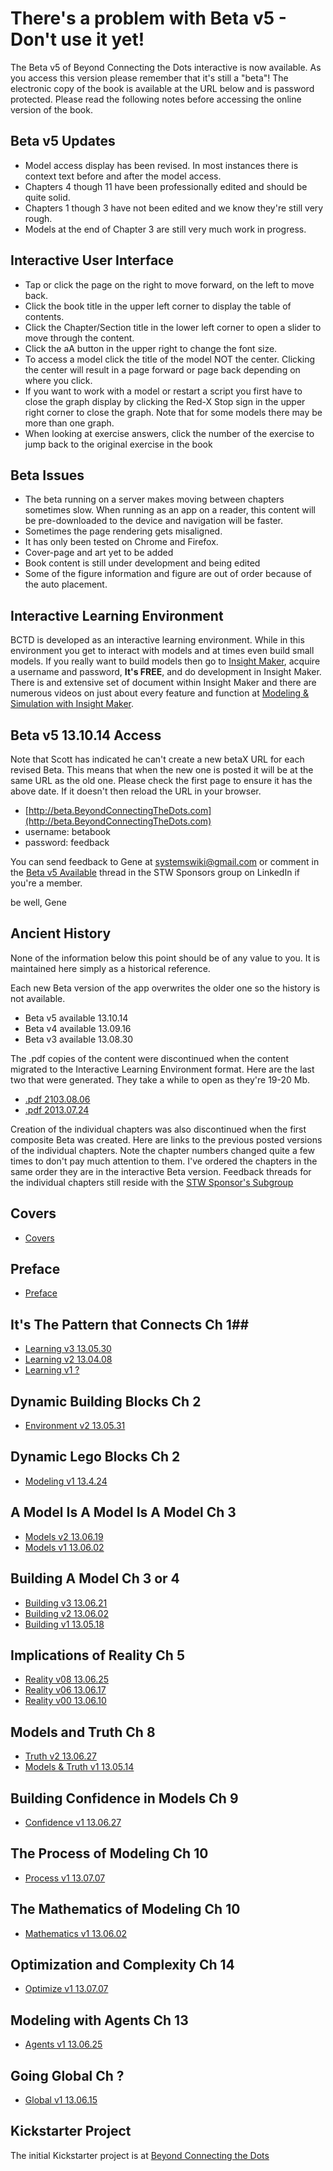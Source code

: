 # There's a problem with Beta v5 - Don't use it yet! #

The Beta v5 of Beyond Connecting the Dots interactive is now available. As you access this version please remember that it's still a "beta"! The electronic copy of the book is available at the URL below and is password protected. Please read the following notes before accessing the online version of the book.

## Beta v5 Updates ##

* Model access display has been revised. In most instances there is context text before and after the model access.
* Chapters 4 though 11 have been professionally edited and should be quite solid.
* Chapters 1 though 3 have not been edited and we know they're still very rough.
* Models at the end of Chapter 3 are still very much work in progress.

## Interactive User Interface ##

* Tap or click the page on the right to move forward, on the left to move back.
* Click the book title in the upper left corner to display the table of contents. 
* Click the Chapter/Section title in the lower left corner to open a slider to move through the content. 
* Click the aA button in the upper right to change the font size. 
* To access a model click the title of the model NOT the center. Clicking the center will result in a page forward or page back depending on where you click.
* If you want to work with a model or restart a script you first have to close the graph display by clicking the Red-X Stop sign in the upper right corner to close the graph. Note that for some models there may be more than one graph.
* When looking at exercise answers, click the number of the exercise to jump back to the original exercise in the book 

## Beta Issues ##

* The beta running on a server makes moving between chapters sometimes slow. When running as an app on a reader, this content will be pre-downloaded to the device and navigation will be faster. 
* Sometimes the page rendering gets misaligned. 
* It has only been tested on Chrome and Firefox. 
* Cover-page and art yet to be added 
* Book content is still under development and being edited 
* Some of the figure information and figure are out of order because of the auto placement.

## Interactive Learning Environment ##

BCTD is developed as an interactive learning environment. While in this environment you get to interact with models and at times even build small models. If you really want to build models then go to [Insight Maker](http://insightmaker.com/), acquire a username and password, **It's FREE**, and do development in Insight Maker. There is and extensive set of document within Insight Maker and there are numerous videos on just about every feature and function at [Modeling & Simulation with Insight Maker](http://webbrain.com/u/14xv).

## Beta v5 13.10.14 Access ##

Note that Scott has indicated he can't create a new betaX URL for each revised Beta. This means that when the new one is posted it will be at the same URL as the old one. Please check the first page to ensure it has the above date. If it doesn't then reload the URL in your browser.

* [http://beta.BeyondConnectingTheDots.com](http://beta.BeyondConnectingTheDots.com) 
* username: betabook 
* password: feedback

You can send feedback to Gene at systemswiki@gmail.com or comment in the [Beta v5 Available](http://linkd.in/1bSQCqw) thread in the STW Sponsors group on LinkedIn if you're a member.

be well, 
Gene

## Ancient History ##

None of the information below this point should be of any value to you. It is maintained here simply as a historical reference.

Each new Beta version of the app overwrites the older one so the history is not available.

- Beta v5 available 13.10.14
- Beta v4 available 13.09.16
- Beta v3 available 13.08.30

The .pdf copies of the content were discontinued when the content migrated to the Interactive Learning Environment format. Here are the last two that were generated. They take a while to open as they're 19-20 Mb.

- [.pdf 2103.08.06](http://www.systemswiki.org/bctd/Book.pdf)
- [.pdf 2013.07.24](http://www.systemswiki.org/bctd/Book-2013-07-24.pdf)

Creation of the individual chapters was also discontinued when the first composite Beta was created. Here are links to the previous posted versions of the individual chapters. Note the chapter numbers changed quite a few times to don't pay much attention to them. I've ordered the chapters in the same order they are in the interactive Beta version. Feedback threads for the individual chapters still reside with the [STW Sponsor's Subgroup](http://www.linkedin.com/groups?gid=4894041)

## Covers ##
- [Covers](http://www.systemswiki.org/bctd/covers/)

## Preface ##
- [Preface](http://www.systemswiki.org/bctd/Preface/preface.html)

## It's The Pattern that Connects Ch 1##
- [Learning v3 13.05.30](http://www.systemswiki.org/bctd/learning-v3/learning.html)
- [Learning v2 13.04.08](http://www.systemswiki.org/bctd/learning-v2/learning.html)
- [Learning v1 ?](http://www.systemswiki.org/bctd/learning-v1/learning.html)

## Dynamic Building Blocks Ch 2 ##
- [Environment v2 13.05.31](http://www.systemswiki.org/bctd/environment-v2/environment.html)

## Dynamic Lego Blocks Ch 2 ##
- [Modeling v1 13.4.24](http://www.systemswiki.org/bctd/modeling-v1/modeling.html)

## A Model Is A Model Is A Model Ch 3 ##
- [Models v2 13.06.19](http://www.systemswiki.org/bctd/models-v2/models.html)
- [Models v1 13.06.02](http://www.systemswiki.org/bctd/models-v1/models.html)

## Building A Model Ch 3 or 4 ##
- [Building v3 13.06.21](http://www.systemswiki.org/bctd/building-v3/building.html)
- [Building v2 13.06.02](http://www.systemswiki.org/bctd/building-v2/building.html)
- [Building v1 13.05.18](http://www.systemswiki.org/bctd/building-v1/building.html)

## Implications of Reality Ch 5 ##
- [Reality v08 13.06.25](http://www.systemswiki.org/bctd/reality-v08/reality.html)
- [Reality v06 13.06.17](http://www.systemswiki.org/bctd/reality-v06/reality.html)
- [Reality v00 13.06.10](http://www.systemswiki.org/bctd/reality-v0/reality.html)

## Models and Truth Ch 8 ##
- [Truth v2 13.06.27](http://www.systemswiki.org/bctd/truth-v2.pdf)
- [Models & Truth v1 13.05.14](http://www.systemswiki.org/bctd/ModelsAndTruth-v1.pdf)

## Building Confidence in Models Ch 9 ##
- [Confidence v1 13.06.27](http://www.systemswiki.org/bctd/confidence-v1.pdf)

## The Process of Modeling Ch 10 ##
- [Process v1 13.07.07](http://www.systemswiki.org/bctd/process-v1.pdf)

## The Mathematics of Modeling Ch 10 ##
- [Mathematics v1 13.06.02](http://www.systemswiki.org/bctd/mathematics-v1.pdf)

## Optimization and Complexity Ch 14 ##
- [Optimize v1 13.07.07](http://www.systemswiki.org/bctd/optimize-v1.pdf)

## Modeling with Agents Ch 13 ##
- [Agents v1 13.06.25](http://www.systemswiki.org/bctd/agents-v1.pdf)

## Going Global Ch ? #
- [Global v1 13.06.15](http://www.systemswiki.org/bctd/global-v1.pdf)

## Kickstarter Project ##

The initial Kickstarter project is at [Beyond Connecting the Dots](http://www.kickstarter.com/projects/605480326/beyond-connecting-the-dots)